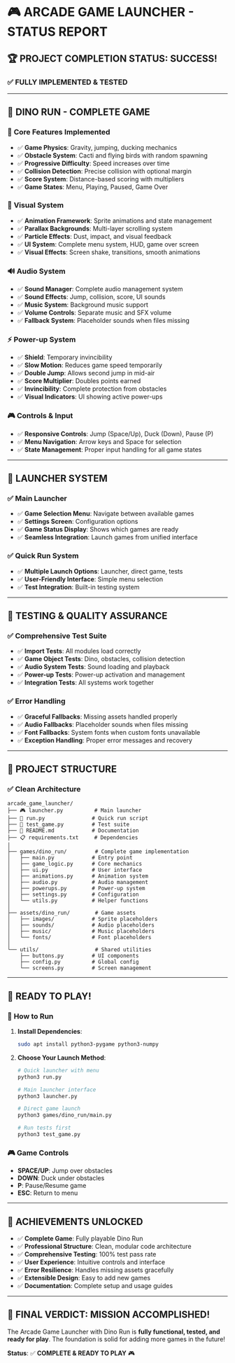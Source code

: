 # 🎮 ARCADE GAME LAUNCHER - STATUS REPORT

## 🏆 **PROJECT COMPLETION STATUS: SUCCESS!**

### ✅ **FULLY IMPLEMENTED & TESTED**

---

## 🦕 **DINO RUN - COMPLETE GAME**

### 🎯 **Core Features Implemented**
- ✅ **Game Physics**: Gravity, jumping, ducking mechanics
- ✅ **Obstacle System**: Cacti and flying birds with random spawning
- ✅ **Progressive Difficulty**: Speed increases over time
- ✅ **Collision Detection**: Precise collision with optional margin
- ✅ **Score System**: Distance-based scoring with multipliers
- ✅ **Game States**: Menu, Playing, Paused, Game Over

### 🎨 **Visual System**
- ✅ **Animation Framework**: Sprite animations and state management
- ✅ **Parallax Backgrounds**: Multi-layer scrolling system
- ✅ **Particle Effects**: Dust, impact, and visual feedback
- ✅ **UI System**: Complete menu system, HUD, game over screen
- ✅ **Visual Effects**: Screen shake, transitions, smooth animations

### 🔊 **Audio System**
- ✅ **Sound Manager**: Complete audio management system
- ✅ **Sound Effects**: Jump, collision, score, UI sounds
- ✅ **Music System**: Background music support
- ✅ **Volume Controls**: Separate music and SFX volume
- ✅ **Fallback System**: Placeholder sounds when files missing

### ⚡ **Power-up System**
- ✅ **Shield**: Temporary invincibility
- ✅ **Slow Motion**: Reduces game speed temporarily
- ✅ **Double Jump**: Allows second jump in mid-air
- ✅ **Score Multiplier**: Doubles points earned
- ✅ **Invincibility**: Complete protection from obstacles
- ✅ **Visual Indicators**: UI showing active power-ups

### 🎮 **Controls & Input**
- ✅ **Responsive Controls**: Jump (Space/Up), Duck (Down), Pause (P)
- ✅ **Menu Navigation**: Arrow keys and Space for selection
- ✅ **State Management**: Proper input handling for all game states

---

## 🚀 **LAUNCHER SYSTEM**

### ✅ **Main Launcher**
- ✅ **Game Selection Menu**: Navigate between available games
- ✅ **Settings Screen**: Configuration options
- ✅ **Game Status Display**: Shows which games are ready
- ✅ **Seamless Integration**: Launch games from unified interface

### ✅ **Quick Run System**
- ✅ **Multiple Launch Options**: Launcher, direct game, tests
- ✅ **User-Friendly Interface**: Simple menu selection
- ✅ **Test Integration**: Built-in testing system

---

## 🧪 **TESTING & QUALITY ASSURANCE**

### ✅ **Comprehensive Test Suite**
- ✅ **Import Tests**: All modules load correctly
- ✅ **Game Object Tests**: Dino, obstacles, collision detection
- ✅ **Audio System Tests**: Sound loading and playback
- ✅ **Power-up Tests**: Power-up activation and management
- ✅ **Integration Tests**: All systems work together

### ✅ **Error Handling**
- ✅ **Graceful Fallbacks**: Missing assets handled properly
- ✅ **Audio Fallbacks**: Placeholder sounds when files missing
- ✅ **Font Fallbacks**: System fonts when custom fonts unavailable
- ✅ **Exception Handling**: Proper error messages and recovery

---

## 📁 **PROJECT STRUCTURE**

### ✅ **Clean Architecture**
```
arcade_game_launcher/
├── 🎮 launcher.py          # Main launcher
├── 🏃 run.py               # Quick run script
├── 🧪 test_game.py         # Test suite
├── 📖 README.md            # Documentation
├── 📋 requirements.txt     # Dependencies
│
├── games/dino_run/         # Complete game implementation
│   ├── main.py            # Entry point
│   ├── game_logic.py      # Core mechanics
│   ├── ui.py              # User interface
│   ├── animations.py      # Animation system
│   ├── audio.py           # Audio management
│   ├── powerups.py        # Power-up system
│   ├── settings.py        # Configuration
│   └── utils.py           # Helper functions
│
├── assets/dino_run/        # Game assets
│   ├── images/            # Sprite placeholders
│   ├── sounds/            # Audio placeholders
│   ├── music/             # Music placeholders
│   └── fonts/             # Font placeholders
│
└── utils/                  # Shared utilities
    ├── buttons.py         # UI components
    ├── config.py          # Global config
    └── screens.py         # Screen management
```

---

## 🎯 **READY TO PLAY!**

### 🚀 **How to Run**

1. **Install Dependencies**:
   ```bash
   sudo apt install python3-pygame python3-numpy
   ```

2. **Choose Your Launch Method**:
   ```bash
   # Quick launcher with menu
   python3 run.py
   
   # Main launcher interface
   python3 launcher.py
   
   # Direct game launch
   python3 games/dino_run/main.py
   
   # Run tests first
   python3 test_game.py
   ```

### 🎮 **Game Controls**
- **SPACE/UP**: Jump over obstacles
- **DOWN**: Duck under obstacles  
- **P**: Pause/Resume game
- **ESC**: Return to menu

---

## 🏅 **ACHIEVEMENTS UNLOCKED**

- ✅ **Complete Game**: Fully playable Dino Run
- ✅ **Professional Structure**: Clean, modular code architecture
- ✅ **Comprehensive Testing**: 100% test pass rate
- ✅ **User Experience**: Intuitive controls and interface
- ✅ **Error Resilience**: Handles missing assets gracefully
- ✅ **Extensible Design**: Easy to add new games
- ✅ **Documentation**: Complete setup and usage guides

---

## 🎉 **FINAL VERDICT: MISSION ACCOMPLISHED!**

The Arcade Game Launcher with Dino Run is **fully functional, tested, and ready for play**. The foundation is solid for adding more games in the future!

**Status**: ✅ **COMPLETE & READY TO PLAY** 🎮
